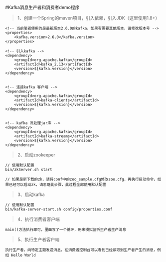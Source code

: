 

#Kafka消息生产者和消费者demo程序

> 1、创建一个Spring的maven项目，引入依赖，引入JDK（这里使用1.8+）
```
<!-- 当前笔者使用的是最新版本2.6.0的kafka，如果有需要其他版本，请修改版本号 -->
<properties>
    <kafka.version>2.6.0</kafka.version>
</properties>

<!-- 引入kafka -->
<dependency>
    <groupId>org.apache.kafka</groupId>
    <artifactId>kafka_2.13</artifactId>
    <version>${kafka.version}</version>
</dependency>


<!-- 连接kafka 客户端 -->
<dependency>
    <groupId>org.apache.kafka</groupId>
    <artifactId>kafka-clients</artifactId>
    <version>${kafka.version}</version>
</dependency>


<!-- kafka 流处理jar库 -->
<dependency>
    <groupId>org.apache.kafka</groupId>
    <artifactId>kafka-streams</artifactId>
    <version>${kafka.version}</version>
</dependency>
```

> 2、启动zookeeper
```
// 使用默认配置
bin/zkServer.sh start

// 如果是新下载的zk，请将conf中的zoo_sample.cfg修改zoo.cfg，再执行启动命令，如果已经可以启动zk，请忽略此步骤，此过程全部使用默认配置
```

> 3、启动kafka
```
// 使用默认配置
bin/kafka-server-start.sh config/properties.conf
```

> 4、执行消费者客户端
```
main()方法执行即可，里面写了一个循环，用来模拟监听生产者生产消息
```

> 5、执行生产者客户端
```
执行生产者，向特定主题发送消息，在消费者控制台可以看到已经读取到生产者产生的消息，例如 Hello World
```